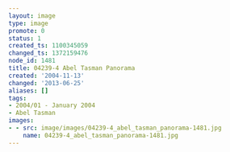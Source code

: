 ```yaml
---
layout: image
type: image
promote: 0
status: 1
created_ts: 1100345059
changed_ts: 1372159476
node_id: 1481
title: 04239-4 Abel Tasman Panorama
created: '2004-11-13'
changed: '2013-06-25'
aliases: []
tags:
- 2004/01 - January 2004
- Abel Tasman
images:
- - src: image/images/04239-4_abel_tasman_panorama-1481.jpg
    name: 04239-4_abel_tasman_panorama-1481.jpg
---
```



